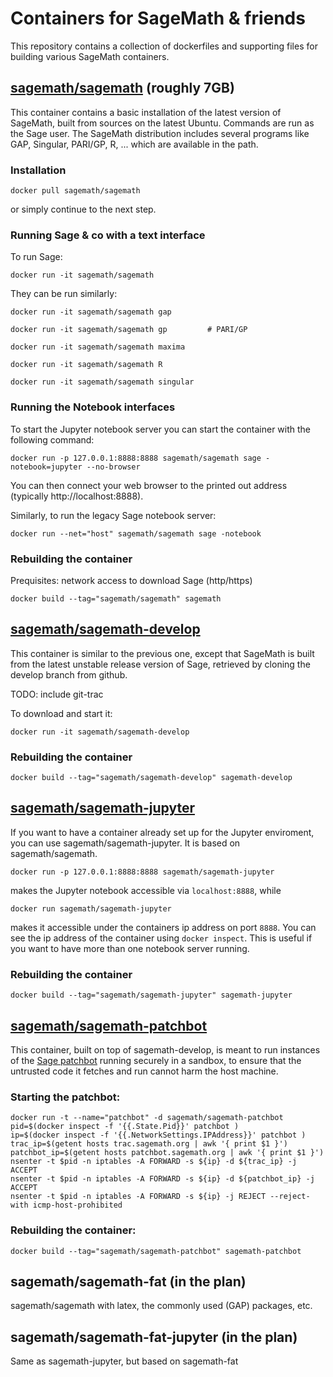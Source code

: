 # Containers for SageMath & friends

This repository contains a collection of dockerfiles and supporting
files for building various SageMath containers.

## [sagemath/sagemath](sagemath/Dockerfile) (roughly 7GB)

This container contains a basic installation of the latest version of
SageMath, built from sources on the latest Ubuntu. Commands are run as
the Sage user. The SageMath distribution includes several programs
like GAP, Singular, PARI/GP, R, ... which are available in the path.

### Installation

    docker pull sagemath/sagemath

or simply continue to the next step.

### Running Sage & co with a text interface

To run Sage:

    docker run -it sagemath/sagemath

They can be run similarly:

    docker run -it sagemath/sagemath gap

    docker run -it sagemath/sagemath gp         # PARI/GP

    docker run -it sagemath/sagemath maxima

    docker run -it sagemath/sagemath R

    docker run -it sagemath/sagemath singular

### Running the Notebook interfaces

To start the Jupyter notebook server you can start the container with the following command:

    docker run -p 127.0.0.1:8888:8888 sagemath/sagemath sage -notebook=jupyter --no-browser

You can then connect your web browser to the printed out address
(typically http://localhost:8888).

Similarly, to run the legacy Sage notebook server:

    docker run --net="host" sagemath/sagemath sage -notebook

### Rebuilding the container

Prequisites: network access to download Sage (http/https)

    docker build --tag="sagemath/sagemath" sagemath

## [sagemath/sagemath-develop](sagemath-develop/Dockerfile)

This container is similar to the previous one, except that SageMath is
built from the latest unstable release version of Sage, retrieved by
cloning the develop branch from github.

TODO: include git-trac

To download and start it:

    docker run -it sagemath/sagemath-develop

### Rebuilding the container

    docker build --tag="sagemath/sagemath-develop" sagemath-develop

## [sagemath/sagemath-jupyter](sagemath-jupyter/Dockerfile)

If you want to have a container already set up for the Jupyter enviroment,
you can use sagemath/sagemath-jupyter. It is based on sagemath/sagemath.

    docker run -p 127.0.0.1:8888:8888 sagemath/sagemath-jupyter

makes the Jupyter notebook accessible via `localhost:8888`, while

    docker run sagemath/sagemath-jupyter

makes it accessible under the containers ip address on port `8888`. You can
see the ip address of the container using `docker inspect`. This is useful
if you want to have more than one notebook server running.

### Rebuilding the container

    docker build --tag="sagemath/sagemath-jupyter" sagemath-jupyter

## [sagemath/sagemath-patchbot](sagemath-patchbot/Dockerfile)

This container, built on top of sagemath-develop, is meant to run
instances of the [Sage patchbot](http://patchbot.sagemath.org/)
running securely in a sandbox, to ensure that the untrusted code it
fetches and run cannot harm the host machine.

### Starting the patchbot:

    docker run -t --name="patchbot" -d sagemath/sagemath-patchbot
    pid=$(docker inspect -f '{{.State.Pid}}' patchbot )
    ip=$(docker inspect -f '{{.NetworkSettings.IPAddress}}' patchbot )
    trac_ip=$(getent hosts trac.sagemath.org | awk '{ print $1 }')
    patchbot_ip=$(getent hosts patchbot.sagemath.org | awk '{ print $1 }')
    nsenter -t $pid -n iptables -A FORWARD -s ${ip} -d ${trac_ip} -j ACCEPT
    nsenter -t $pid -n iptables -A FORWARD -s ${ip} -d ${patchbot_ip} -j ACCEPT
    nsenter -t $pid -n iptables -A FORWARD -s ${ip} -j REJECT --reject-with icmp-host-prohibited

### Rebuilding the container:

    docker build --tag="sagemath/sagemath-patchbot" sagemath-patchbot

## sagemath/sagemath-fat (in the plan)

sagemath/sagemath with latex, the commonly used (GAP) packages, etc.

## sagemath/sagemath-fat-jupyter (in the plan)

Same as sagemath-jupyter, but based on sagemath-fat
